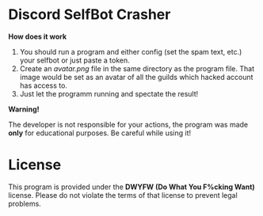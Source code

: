 # Discord SelfBot Crasher

**How does it work**

1. You should run a program and either config (set the spam text, etc.) your selfbot or just paste a token.
2. Create an *avatar.png* file in the same directory as the program file. That image would be set as an avatar of all the guilds which hacked account has access to.
3. Just let the programm running and spectate the result!

**Warning!**

The developer is not responsible for your actions, the program was made **only** for educational purposes. Be careful while using it!

# License
This program is provided under the **DWYFW (Do What You F%cking Want)** license. Please do not violate the terms of that license to prevent legal problems.
